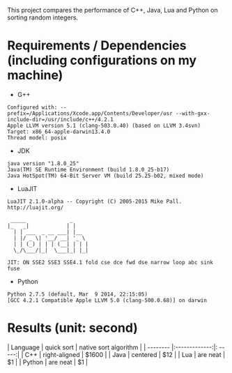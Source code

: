 
This project compares the performance of C++, Java, Lua and Python on sorting random integers.

# Requirements / Dependencies (including configurations on my machine)
* G++ <br />
```
Configured with: --prefix=/Applications/Xcode.app/Contents/Developer/usr --with-gxx-include-dir=/usr/include/c++/4.2.1
Apple LLVM version 5.1 (clang-503.0.40) (based on LLVM 3.4svn)
Target: x86_64-apple-darwin13.4.0
Thread model: posix
```

* JDK <br />
```
java version "1.8.0_25"
Java(TM) SE Runtime Environment (build 1.8.0_25-b17)
Java HotSpot(TM) 64-Bit Server VM (build 25.25-b02, mixed mode)
```

* LuaJIT <br />
```
LuaJIT 2.1.0-alpha -- Copyright (C) 2005-2015 Mike Pall. http://luajit.org/

 _____              _     
|_   _|            | |    
  | | ___  _ __ ___| |__  
  | |/ _ \| '__/ __| '_ \ 
  | | (_) | | | (__| | | |
  \_/\___/|_|  \___|_| |_|

JIT: ON SSE2 SSE3 SSE4.1 fold cse dce fwd dse narrow loop abc sink fuse
```

* Python <br />
```
Python 2.7.5 (default, Mar  9 2014, 22:15:05) 
[GCC 4.2.1 Compatible Apple LLVM 5.0 (clang-500.0.68)] on darwin
```

# Results (unit: second)
| Language | quick sort    | native sort algorithm |
| -------- |:-------------:|: -----:|
| C++      | right-aligned | $1600 |
| Java     | centered      |   $12 |
| Lua      | are neat      |    $1 |
| Python   | are neat      |    $1 |

